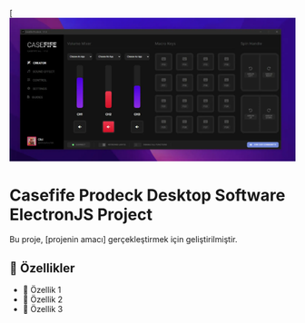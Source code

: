 [![Casefife Prodeck Desktop Software ElectronJS Project](img/software.png)

# Casefife Prodeck Desktop Software ElectronJS Project

Bu proje, [projenin amacı] gerçekleştirmek için geliştirilmiştir.

## 🚀 Özellikler
- 🔹 Özellik 1
- 🔹 Özellik 2
- 🔹 Özellik 3